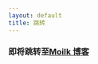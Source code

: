 ```yaml
---
layout: default
title: 跳转
---
```

<head>
<meta http-equiv="refresh" content="2;url=http://moilk.org/blog"> 
</head>

### 即将跳转至[Moilk 博客](http://moilk.org/blog/)  